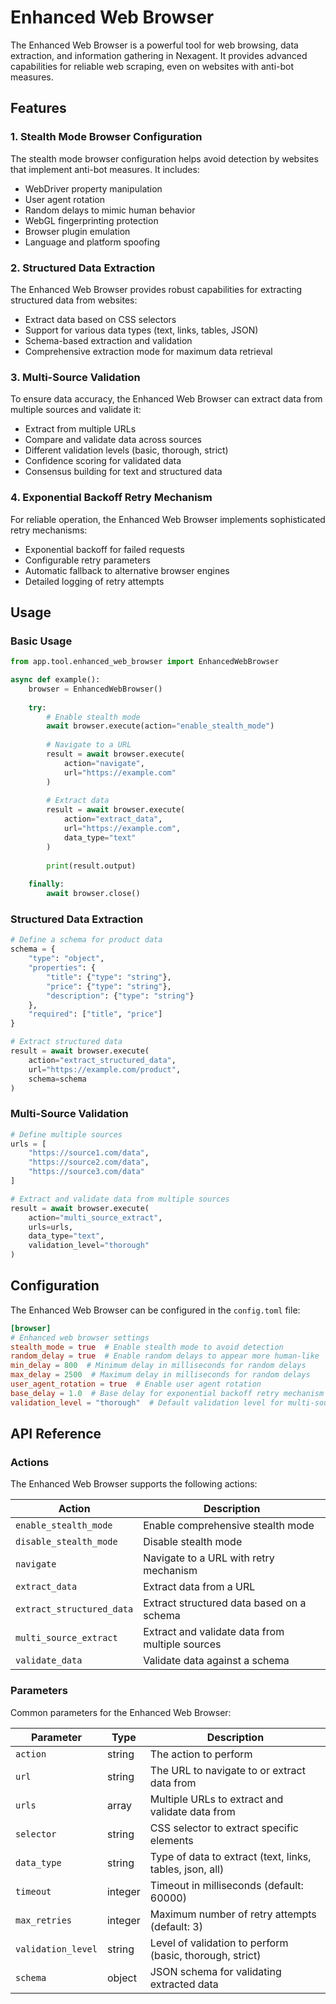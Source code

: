 # Enhanced Web Browser

The Enhanced Web Browser is a powerful tool for web browsing, data extraction, and information gathering in Nexagent. It provides advanced capabilities for reliable web scraping, even on websites with anti-bot measures.

## Features

### 1. Stealth Mode Browser Configuration

The stealth mode browser configuration helps avoid detection by websites that implement anti-bot measures. It includes:

- WebDriver property manipulation
- User agent rotation
- Random delays to mimic human behavior
- WebGL fingerprinting protection
- Browser plugin emulation
- Language and platform spoofing

### 2. Structured Data Extraction

The Enhanced Web Browser provides robust capabilities for extracting structured data from websites:

- Extract data based on CSS selectors
- Support for various data types (text, links, tables, JSON)
- Schema-based extraction and validation
- Comprehensive extraction mode for maximum data retrieval

### 3. Multi-Source Validation

To ensure data accuracy, the Enhanced Web Browser can extract data from multiple sources and validate it:

- Extract from multiple URLs
- Compare and validate data across sources
- Different validation levels (basic, thorough, strict)
- Confidence scoring for validated data
- Consensus building for text and structured data

### 4. Exponential Backoff Retry Mechanism

For reliable operation, the Enhanced Web Browser implements sophisticated retry mechanisms:

- Exponential backoff for failed requests
- Configurable retry parameters
- Automatic fallback to alternative browser engines
- Detailed logging of retry attempts

## Usage

### Basic Usage

```python
from app.tool.enhanced_web_browser import EnhancedWebBrowser

async def example():
    browser = EnhancedWebBrowser()
    
    try:
        # Enable stealth mode
        await browser.execute(action="enable_stealth_mode")
        
        # Navigate to a URL
        result = await browser.execute(
            action="navigate",
            url="https://example.com"
        )
        
        # Extract data
        result = await browser.execute(
            action="extract_data",
            url="https://example.com",
            data_type="text"
        )
        
        print(result.output)
    
    finally:
        await browser.close()
```

### Structured Data Extraction

```python
# Define a schema for product data
schema = {
    "type": "object",
    "properties": {
        "title": {"type": "string"},
        "price": {"type": "string"},
        "description": {"type": "string"}
    },
    "required": ["title", "price"]
}

# Extract structured data
result = await browser.execute(
    action="extract_structured_data",
    url="https://example.com/product",
    schema=schema
)
```

### Multi-Source Validation

```python
# Define multiple sources
urls = [
    "https://source1.com/data",
    "https://source2.com/data",
    "https://source3.com/data"
]

# Extract and validate data from multiple sources
result = await browser.execute(
    action="multi_source_extract",
    urls=urls,
    data_type="text",
    validation_level="thorough"
)
```

## Configuration

The Enhanced Web Browser can be configured in the `config.toml` file:

```toml
[browser]
# Enhanced web browser settings
stealth_mode = true  # Enable stealth mode to avoid detection
random_delay = true  # Enable random delays to appear more human-like
min_delay = 800  # Minimum delay in milliseconds for random delays
max_delay = 2500  # Maximum delay in milliseconds for random delays
user_agent_rotation = true  # Enable user agent rotation
base_delay = 1.0  # Base delay for exponential backoff retry mechanism
validation_level = "thorough"  # Default validation level for multi-source validation
```

## API Reference

### Actions

The Enhanced Web Browser supports the following actions:

| Action | Description |
|--------|-------------|
| `enable_stealth_mode` | Enable comprehensive stealth mode |
| `disable_stealth_mode` | Disable stealth mode |
| `navigate` | Navigate to a URL with retry mechanism |
| `extract_data` | Extract data from a URL |
| `extract_structured_data` | Extract structured data based on a schema |
| `multi_source_extract` | Extract and validate data from multiple sources |
| `validate_data` | Validate data against a schema |

### Parameters

Common parameters for the Enhanced Web Browser:

| Parameter | Type | Description |
|-----------|------|-------------|
| `action` | string | The action to perform |
| `url` | string | The URL to navigate to or extract data from |
| `urls` | array | Multiple URLs to extract and validate data from |
| `selector` | string | CSS selector to extract specific elements |
| `data_type` | string | Type of data to extract (text, links, tables, json, all) |
| `timeout` | integer | Timeout in milliseconds (default: 60000) |
| `max_retries` | integer | Maximum number of retry attempts (default: 3) |
| `validation_level` | string | Level of validation to perform (basic, thorough, strict) |
| `schema` | object | JSON schema for validating extracted data |
